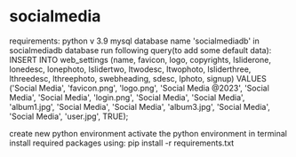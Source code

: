 # socialmedia


requirements:
python v 3.9
mysql database name 'socialmediadb'
in socialmediadb database run following query(to add some default data):
INSERT INTO web_settings (name, favicon, logo, copyrights, lsliderone, lonedesc, lonephoto, lslidertwo, ltwodesc, ltwophoto, lsliderthree, lthreedesc, lthreephoto, swebheading, sdesc, lphoto, signup)
VALUES ('Social Media', 'favicon.png', 'logo.png', 'Social Media @2023', 'Social Media', 'Social Media', 'login.png', 'Social Media', 'Social Media', 'album1.jpg', 'Social Media', 'Social Media', 'album3.jpg', 'Social Media', 'Social Media', 'user.jpg', TRUE);

create new python environment
activate the python environment in terminal
install required packages using: pip install -r requirements.txt
